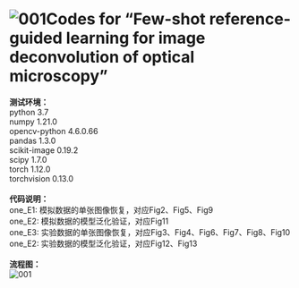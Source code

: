 ![001](https://github.com/user-attachments/assets/b7a01505-3e7f-4d64-96b3-3cb366eb3b48)**Codes for “Few-shot reference-guided learning for image deconvolution of optical microscopy”**
============
**测试环境：**<br>
python                   3.7<br>
numpy                   1.21.0<br>
opencv-python           4.6.0.66<br>
pandas                  1.3.0<br>
scikit-image            0.19.2<br>
scipy                   1.7.0<br>
torch                   1.12.0<br>
torchvision             0.13.0<br>
<br>
**代码说明：**<br>
one_E1: 模拟数据的单张图像恢复，对应Fig2、Fig5、Fig9<br>
one_E2: 模拟数据的模型泛化验证，对应Fig11<br>
one_E3: 实验数据的单张图像恢复，对应Fig3、Fig4、Fig6、Fig7、Fig8、Fig10<br>
one_E2: 实验数据的模型泛化验证，对应Fig12、Fig13<br>
<br>
**流程图：**<br>
![001](https://github.com/user-attachments/assets/ab869a40-f6c7-4a75-b1e8-c4952e8f853e)
